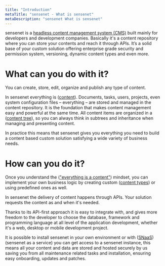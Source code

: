```yaml
---
title: "Introduction"
metaTitle: "sensenet - What is sensenet"
metaDescription: "sensenet What is sensenet"
---
```


sensenet is a [headless content management system (CMS)](/concepts/introduction/02-what-is-headless-cms) built mainly for developers and development companies.
Basically it's a content repository where you can store your contents and reach it through APIs.
It’s a solid base of your custom solution offering enterprise grade security and permission system, versioning, dynamic content types and even more.

# What can you do with it?

You can create, store, edit, organize and publish any type of content.

In sensenet everything is ([content](/concepts/basics)). Documents, tasks, users, projects, even system configuration files – everything – are stored and managed in the content repository. It is the foundation that makes content management easy and powerful at the same time. All content items are organized in a ([content tree](/concepts/basics/02-content-tree)), so you can always think in subtrees and inheritance when managing and presenting content.

In practice this means that sensenet gives you everything you need to build a content based custom solution satisfying a wide variety of business needs.

# How can you do it?

Once you understand the (["everything is a content"](/concepts/basics)) mindset, you can implement your own business logic by creating custom ([content types](/concepts/content-management/02-content-models)) or using predefined ones as well.

In sensenet the delivery of content happens through APIs. Your solution requests the content as and when it's needed.

Thanks to its API-first approach it is easy to integrate with, and gives more freedom to the developer to choose the database, framework and programming language at all level of the application development, whether it's a web, desktop or mobile development project.

It is possible to install sensenet in your own environment or with ([SNaaS](/concepts/introduction/04-what-is-snaas)) (sensenet as a service) you can get access to a sensenet instance, this means all your content and data are stored and hosted securely by us saving you from all maintenance related tasks and installation, ensuring easy onboarding, updates and patches.
